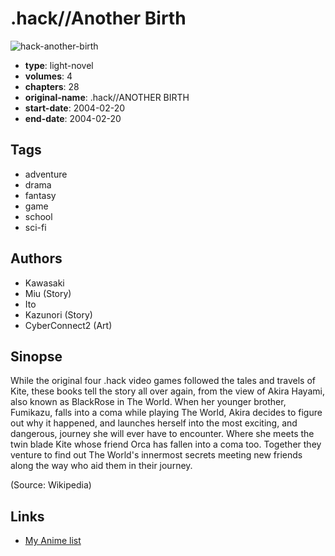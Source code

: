 # .hack//Another Birth

![hack-another-birth](https://cdn.myanimelist.net/images/manga/3/126599.jpg)

-   **type**: light-novel
-   **volumes**: 4
-   **chapters**: 28
-   **original-name**: .hack//ANOTHER BIRTH
-   **start-date**: 2004-02-20
-   **end-date**: 2004-02-20

## Tags

-   adventure
-   drama
-   fantasy
-   game
-   school
-   sci-fi

## Authors

-   Kawasaki
-   Miu (Story)
-   Ito
-   Kazunori (Story)
-   CyberConnect2 (Art)

## Sinopse

While the original four .hack video games followed the tales and travels of Kite, these books tell the story all over again, from the view of Akira Hayami, also known as BlackRose in The World. When her younger brother, Fumikazu, falls into a coma while playing The World, Akira decides to figure out why it happened, and launches herself into the most exciting, and dangerous, journey she will ever have to encounter. Where she meets the twin blade Kite whose friend Orca has fallen into a coma too. Together they venture to find out The World's innermost secrets meeting new friends along the way who aid them in their journey.

(Source: Wikipedia)

## Links

-   [My Anime list](https://myanimelist.net/manga/1355/hack__Another_Birth)
